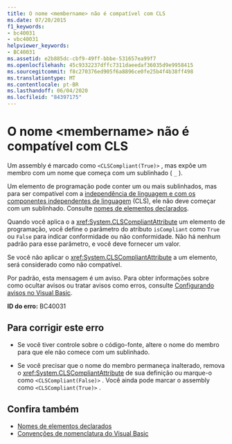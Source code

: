 ```yaml
---
title: O nome <membername> não é compatível com CLS
ms.date: 07/20/2015
f1_keywords:
- bc40031
- vbc40031
helpviewer_keywords:
- BC40031
ms.assetid: e2b885dc-cbf9-49ff-bbbe-531657ea99f7
ms.openlocfilehash: 45c9332237dffc7311daeedaf36035d9e9958415
ms.sourcegitcommit: f8c270376ed905f6a8896ce0fe25b4f4b38ff498
ms.translationtype: MT
ms.contentlocale: pt-BR
ms.lasthandoff: 06/04/2020
ms.locfileid: "84397175"
---
```

# <a name="name-membername-is-not-cls-compliant"></a>O nome \<membername> não é compatível com CLS
Um assembly é marcado como `<CLSCompliant(True)>` , mas expõe um membro com um nome que começa com um sublinhado ( `_` ).  
  
 Um elemento de programação pode conter um ou mais sublinhados, mas para ser compatível com a [independência de linguagem e com os componentes independentes de linguagem](../../../standard/language-independence-and-language-independent-components.md) (CLS), ele não deve começar com um sublinhado. Consulte [nomes de elementos declarados](../../programming-guide/language-features/declared-elements/declared-element-names.md).  
  
 Quando você aplica o a <xref:System.CLSCompliantAttribute> um elemento de programação, você define o parâmetro do atributo `isCompliant` como `True` ou `False` para indicar conformidade ou não conformidade. Não há nenhum padrão para esse parâmetro, e você deve fornecer um valor.  
  
 Se você não aplicar o <xref:System.CLSCompliantAttribute> a um elemento, será considerado como não compatível.  
  
 Por padrão, esta mensagem é um aviso. Para obter informações sobre como ocultar avisos ou tratar avisos como erros, consulte [Configurando avisos no Visual Basic](/visualstudio/ide/configuring-warnings-in-visual-basic).  
  
 **ID do erro:** BC40031  
  
## <a name="to-correct-this-error"></a>Para corrigir este erro  
  
- Se você tiver controle sobre o código-fonte, altere o nome do membro para que ele não comece com um sublinhado.  
  
- Se você precisar que o nome do membro permaneça inalterado, remova o <xref:System.CLSCompliantAttribute> de sua definição ou marque-o como `<CLSCompliant(False)>` . Você ainda pode marcar o assembly como `<CLSCompliant(True)>` .  
  
## <a name="see-also"></a>Confira também

- [Nomes de elementos declarados](../../programming-guide/language-features/declared-elements/declared-element-names.md)
- [Convenções de nomenclatura do Visual Basic](../../programming-guide/program-structure/naming-conventions.md)
